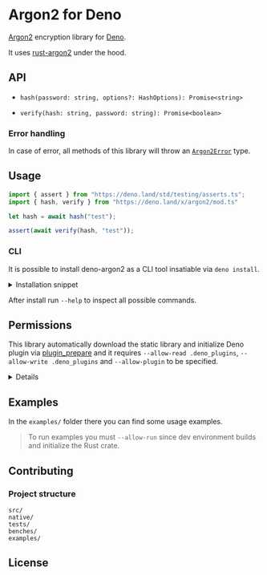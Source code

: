 # Argon2 for Deno

[Argon2](https://github.com/P-H-C/phc-winner-argon2) encryption library for [Deno](https://deno.land).

It uses [rust-argon2](https://github.com/sru-systems/rust-argon2) under the hood.

## API

- `hash(password: string, options?: HashOptions): Promise<string>`

- `verify(hash: string, password: string): Promise<boolean>`

### Error handling

In case of error, all methods of this library will throw an [`Argon2Error`](src/error.ts) type.

## Usage
```ts
import { assert } from "https://deno.land/std/testing/asserts.ts";
import { hash, verify } from "https://deno.land/x/argon2/mod.ts"

let hash = await hash("test");

assert(await verify(hash, "test"));
```

### CLI

It is possible to install deno-argon2 as a CLI tool insatiable via `deno install`.

<details>

  <summary>Installation snippet</summary>

  ```sh
  deno install \
    --allow-env \
    --allow-run \
    --allow-read \
    --allow-write \
    --allow-plugin \
    --allow-net \
    argon2 https://deno.land/x/argon2/cli/mod.ts
  ```
</details>

After install run `--help` to inspect all possible commands.

## Permissions

This library automatically download the static library and initialize Deno plugin via [plugin_prepare](https://github.com/manyuanrong/deno-plugin-prepare) and it requires `--allow-read .deno_plugins`, `--allow-write .deno_plugins` and `--allow-plugin` to be specified.

<details>

  ```sh
  deno \
    --allow-read .deno_plugins \
    --allow-write .deno_plugins \
    --allow-net
    --allow-plugin \
    src/mod.ts
  ```
</details>

## Examples

In the `examples/` folder there you can find some usage examples.

> To run examples you must `--allow-run` since dev environment builds and initialize the Rust crate.

## Contributing

### Project structure
```
src/
native/
tests/
benches/
examples/
```

## License
